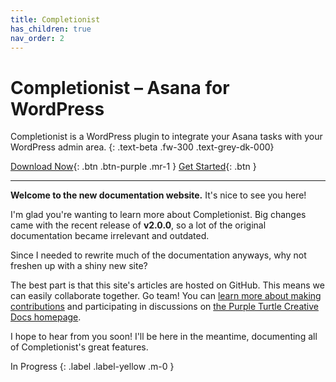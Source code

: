 ```yaml
---
title: Completionist
has_children: true
nav_order: 2
---
```


# Completionist – Asana for WordPress

Completionist is a WordPress plugin to integrate your Asana tasks with your WordPress admin area.
{: .text-beta .fw-300 .text-grey-dk-000}

[Download Now](https://purpleturtlecreative.com/completionist/){: .btn .btn-purple .mr-1 }
[Get Started](https://docs.purpleturtlecreative.com/completionist/getting-started/){: .btn }

---

**Welcome to the new documentation website.** It's nice to see you here!

I'm glad you're wanting to learn more about Completionist. Big changes came with the recent release of **v2.0.0**, so a lot of the original documentation became irrelevant and outdated.

Since I needed to rewrite much of the documentation anyways, why not freshen up with a shiny new site?

The best part is that this site's articles are hosted on GitHub. This means we can easily collaborate together. Go team! You can [learn more about making contributions](https://docs.purpleturtlecreative.com/#contributions) and participating in discussions on [the Purple Turtle Creative Docs homepage](https://docs.purpleturtlecreative.com/).

I hope to hear from you soon! I'll be here in the meantime, documenting all of Completionist's great features.

In Progress
{: .label .label-yellow .m-0 }
